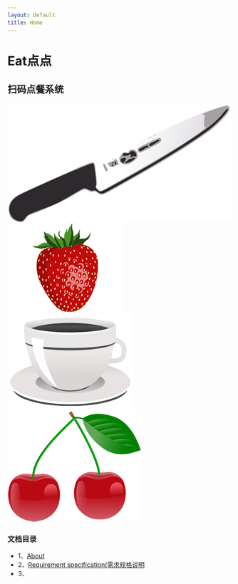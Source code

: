 ```yaml
---
layout: default
title: Home
---
```


<div class="main-wrapper">
  <div class="main-content">
    <h1>
      Eat点点
    </h1>
    <h2>
      扫码点餐系统
    </h2>
    <div class="main-content-images">
      <div>
        <img src="https://raw.githubusercontent.com/ChickenDinner8/ChickenDinner8.github.io/master/public/img/lun/kitchen-29322.png" />
      </div>
      <div>
        <img src="https://raw.githubusercontent.com/ChickenDinner8/ChickenDinner8.github.io/master/public/img/lun/eat-1299323.png" />
      </div>
      <div>
        <img src="https://raw.githubusercontent.com/ChickenDinner8/ChickenDinner8.github.io/master/public/img/lun/coffee-3064397.png" />
      </div>
      <div>
        <img src="https://raw.githubusercontent.com/ChickenDinner8/ChickenDinner8.github.io/master/public/img/lun/cherry-105141.png" />
      </div>
    </div>
  </div>
</div>

<div markdown="1">

### 文档目录

+ 1、[About](https://chickendinner8.github.io/2018/04/15/plan.html)
+ 2、[Requirement specification(需求规格说明](https://chickendinner8.github.io/2018/04/21/需求说明书.html)
+ 3、

</div>
